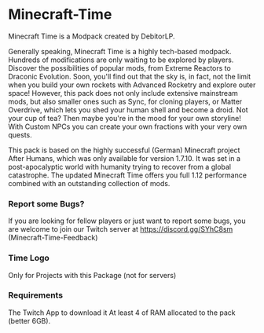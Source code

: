 # Minecraft-Time

Minecraft Time is a Modpack created by DebitorLP.

Generally speaking, Minecraft Time is a highly tech-based modpack. Hundreds of modifications are only waiting to be explored by players. Discover the possibilities of popular mods, from Extreme Reactors to Draconic Evolution. Soon, you'll find out that the sky is, in fact, not the limit when you build your own rockets with Advanced Rocketry and explore outer space! However, this pack does not only include extensive mainstream mods, but also smaller ones such as Sync, for cloning players, or Matter Overdrive, which lets you shed your human shell and become a droid. Not your cup of tea? Then maybe you're in the mood for your own storyline! With Custom NPCs you can create your own fractions with your very own quests.

This pack is based on the highly successful (German) Minecraft project After Humans, which was only available for version 1.7.10. It was set in a post-apocalyptic world with humanity trying to recover from a global catastrophe. The updated Minecraft Time offers you full 1.12 performance combined with an outstanding collection of mods.


### Report some Bugs?
If you are looking for fellow players or just want to report some bugs, you are welcome to join our Twitch server at https://discord.gg/SYhC8sm (Minecraft-Time-Feedback)

### Time Logo

Only for Projects with this Package (not for servers)

### Requirements

The Twitch App to download it
At least 4 of RAM allocated to the pack (better 6GB).
